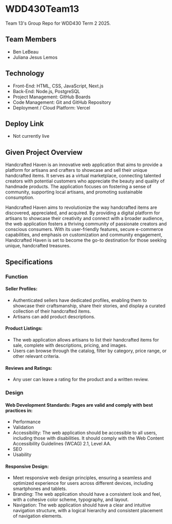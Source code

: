 # WDD430Team13
Team 13's Group Repo for WDD430 Term 2 2025.

## Team Members 
- Ben LeBeau
- Juliana Jesus Lemos

## Technology
- Front-End: HTML, CSS, JavaScript, Next.js
- Back-End: Node.js, PostgreSQL
- Project Management: GitHub Boards
- Code Management: Git and GitHub Repository
- Deployment / Cloud Platform: Vercel

## Deploy Link
- Not currently live

## Given Project Overview
Handcrafted Haven is an innovative web application that aims to provide a platform for artisans and crafters to showcase and sell their unique handcrafted items. It serves as a virtual marketplace, connecting talented creators with potential customers who appreciate the beauty and quality of handmade products. The application focuses on fostering a sense of community, supporting local artisans, and promoting sustainable consumption.

Handcrafted Haven aims to revolutionize the way handcrafted items are discovered, appreciated, and acquired. By providing a digital platform for artisans to showcase their creativity and connect with a broader audience, the web application fosters a thriving community of passionate creators and conscious consumers. With its user-friendly features, secure e-commerce capabilities, and emphasis on customization and community engagement, Handcrafted Haven is set to become the go-to destination for those seeking unique, handcrafted treasures.

## Specifications
### Function
#### Seller Profiles: 
- Authenticated sellers have dedicated profiles, enabling them to showcase their craftsmanship, share their stories, and display a curated collection of their handcrafted items.
- Artisans can add product descriptions.
#### Product Listings: 
- The web application allows artisans to list their handcrafted items for sale, complete with descriptions, pricing, and images.
- Users can browse through the catalog, filter by category, price range, or other relevant criteria.
#### Reviews and Ratings: 
- Any user can leave a rating for the product and a written review.
### Design
#### Web Development Standards: Pages are valid and comply with best practices in:
- Performance
- Validation
- Accessibility: The web application should be accessible to all users, including those with disabilities. It should comply with the Web Content Accessibility Guidelines (WCAG) 2.1, Level AA.
- SEO
- Usability
#### Responsive Design: 
- Meet responsive web design principles, ensuring a seamless and optimized experience for users across different devices, including smartphones and tablets.
- Branding: The web application should have a consistent look and feel, with a cohesive color scheme, typography, and layout.
- Navigation: The web application should have a clear and intuitive navigation structure, with a logical hierarchy and consistent placement of navigation elements.
